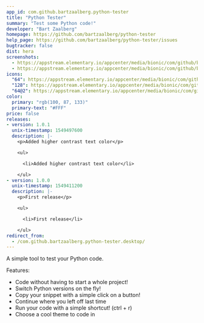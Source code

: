 ```yaml
---
app_id: com.github.bartzaalberg.python-tester
title: "Python Tester"
summary: "Test some Python code!"
developer: "Bart Zaalberg"
homepage: https://github.com/bartzaalberg/python-tester
help_page: https://github.com/bartzaalberg/python-tester/issues
bugtracker: false
dist: hera
screenshots:
  - https://appstream.elementary.io/appcenter/media/bionic/com/github/bartzaalberg.python-tester/6DEF723C183F7814C2EFDBB294212E73/screenshots/image-1_orig.png
  - https://appstream.elementary.io/appcenter/media/bionic/com/github/bartzaalberg.python-tester/6DEF723C183F7814C2EFDBB294212E73/screenshots/image-2_orig.png
icons:
  "64": https://appstream.elementary.io/appcenter/media/bionic/com/github/bartzaalberg.python-tester/6DEF723C183F7814C2EFDBB294212E73/icons/64x64/com.github.bartzaalberg.python-tester_com.github.bartzaalberg.python-tester.png
  "128": https://appstream.elementary.io/appcenter/media/bionic/com/github/bartzaalberg.python-tester/6DEF723C183F7814C2EFDBB294212E73/icons/128x128/com.github.bartzaalberg.python-tester_com.github.bartzaalberg.python-tester.png
  "64@2": https://appstream.elementary.io/appcenter/media/bionic/com/github/bartzaalberg.python-tester/6DEF723C183F7814C2EFDBB294212E73/icons/64x64@2/com.github.bartzaalberg.python-tester_com.github.bartzaalberg.python-tester.png
color:
  primary: "rgb(100, 87, 133)"
  primary-text: "#FFF"
price: false
releases:
- version: 1.0.1
  unix-timestamp: 1549497600
  description: |-
    <p>Added higher contrast text color</p>

    <ul>

      <li>Added higher contrast text color</li>

    </ul>
- version: 1.0.0
  unix-timestamp: 1549411200
  description: |-
    <p>First release</p>

    <ul>

      <li>First release</li>

    </ul>
redirect_from:
  - /com.github.bartzaalberg.python-tester.desktop/
---
```


<p>A simple tool to test your Python code.</p>
<p>Features:</p>
<ul>
  <li>Code without having to start a whole project!</li>
  <li>Switch Python versions on the fly!</li>
  <li>Copy your snippet with a simple click on a button!</li>
  <li>Continue where you left off last time</li>
  <li>Run your code with a simple shortcut! (ctrl + r)</li>
  <li>Choose a cool theme to code in</li>
</ul>